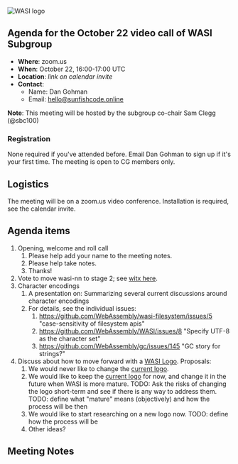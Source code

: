![WASI logo](/WASI.png)

## Agenda for the October 22 video call of WASI Subgroup

- **Where**: zoom.us
- **When**: October 22, 16:00-17:00 UTC
- **Location**: *link on calendar invite*
- **Contact**:
    - Name: Dan Gohman
    - Email: hello@sunfishcode.online

**Note**: This meeting will be hosted by the subgroup co-chair Sam Clegg (@sbc100)

### Registration

None required if you've attended before. Email Dan Gohman to sign up if it's
your first time. The meeting is open to CG members only.

## Logistics

The meeting will be on a zoom.us video conference.
Installation is required, see the calendar invite.

## Agenda items

1. Opening, welcome and roll call
    1. Please help add your name to the meeting notes.
    1. Please help take notes.
    1. Thanks!
1. Vote to move wasi-nn to stage 2; see [witx here](https://github.com/WebAssembly/wasi-nn/blob/master/phases/ephemeral/witx/wasi_ephemeral_nn.witx).
1. Character encodings
    1. A presentation on: Summarizing several current discussions around character encodings
    1. For details, see the individual issues:
        1. https://github.com/WebAssembly/wasi-filesystem/issues/5 "case-sensitivity of filesystem apis"
        1. https://github.com/WebAssembly/WASI/issues/8 "Specify UTF-8 as the character set"
        1. https://github.com/WebAssembly/gc/issues/145 "GC story for strings?"
1. Discuss about how to move forward with a [WASI Logo](https://github.com/WebAssembly/WASI/issues/3). Proposals:
    1. We would never like to change the [current logo](https://github.com/WebAssembly/WASI/raw/master/WASI.png).
    2. We would like to keep the [current logo](https://github.com/WebAssembly/WASI/raw/master/WASI.png) for now, and change it in the future when WASI is more mature.
       TODO: Ask the risks of changing the logo short-term and see if there is any way to address them.
       TODO: define what "mature" means (objectively) and how the process will be then
    3. We would like to start researching on a new logo now.
       TODO: define how the process will be
    4. Other ideas?

## Meeting Notes
